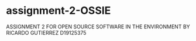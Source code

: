 # assignment-2-OSSIE
ASSIGNMENT 2 FOR OPEN SOURCE SOFTWARE IN THE ENVIRONMENT
BY RICARDO GUTIERREZ D19125375
